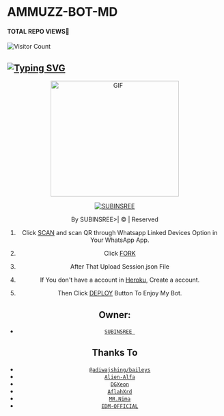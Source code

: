 # AMMUZZ-BOT-MD
#### TOTAL REPO VIEWS📍

![Visitor Count](https://profile-counter.glitch.me/terror-boy/count.svg)

## [![Typing SVG](https://readme-typing-svg.herokuapp.com?font=Rockstar-ExtraBold&color=F33A6A&lines=WELCOME+TO+VIHANGA+MD+WA+BOT.;CREATED+BY+VIHANGA+YT;BEST+MULTIDEVICE+WA+BOT;THANKS+FOR+VISITING+MY+GIT)](https://git.io/typing-svg)

 </a>

</p>

<div align="center">

  <p align="center">

<img src="https://i.ibb.co/THTK67m/ammuponnu.png" alt="GIF" width="300" height="270"/>

</p>

  <p align="center">

<a href="#"><img title="SUBINSREE" src="https://img.shields.io/badge/ammuponnu-green?colorA=%23ff0000&colorB=%23017e40&style=for-the-badge"></a>
      
<p align="center">By SUBINSREE>| © | Reserved  </br> 
</p>

1. Click [SCAN](https://replit.com/@Ammuponnu2/ammuponnu-QR3?v=1) and scan QR through Whatsapp Linked Devices Option in Your WhatsApp App.

2. Click [FORK](https://github.com/Ammuponnu2/ammuponnu/fork)

2. After That Upload Session.json File

3. If You don't have a account in [Heroku](https://signup.heroku.com/), Create a account.

5. Then Click [DEPLOY](https://heroku.com/deploy) Button To Enjoy My Bot.


## Owner:
* [`SUBINSREE `](https://github.com/Ammuponnu2)

## Thanks To
* [`@adiwajshing/baileys`](https://github.com/adiwajshing/baileys)
* [`Alien-Alfa`](https://github.com/Alien-Alfa)
* [`DGXeon`](https://github.com/DGXeon)
* [`AflahXrd`](https://github.com/nexusNw)
* [`MR.Nima`](https://github.com/DarkMakerofc)
* [`EDM-OFFICIAL`](https://github.com/edm-official)
